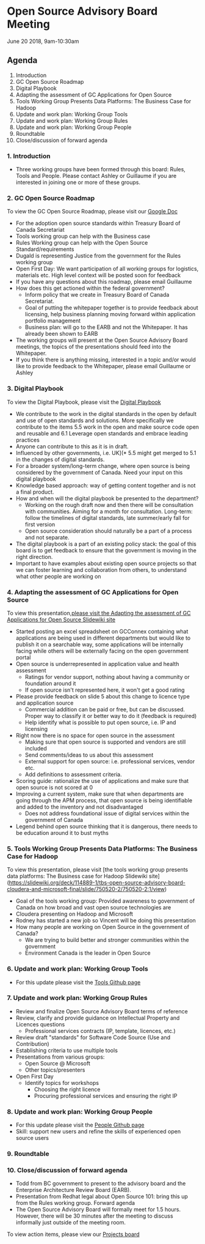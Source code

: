 # Open Source Advisory Board Meeting
June 20 2018, 9am-10:30am

## Agenda
1. Introduction
2. GC Open Source Roadmap
3. Digital Playbook
4. Adapting the assessment of GC Applications for Open Source
5. Tools Working Group Presents Data Platforms: The Business Case for Hadoop
6. Update and work plan: Working Group Tools
7. Update and work plan: Working Group Rules
8. Update and work plan: Working Group People
9. Roundtable
10. Close/discussion of forward agenda

### 1. Introduction
* Three working groups have been formed through this board: Rules, Tools and People. Please contact Ashley or Guillaume if you are interested in joining one or more of these groups.

### 2. GC Open Source Roadmap
To view the GC Open Source Roadmap, please visit our [Google Doc](https://docs.google.com/document/d/1pxSrKKiX-21IW1fSStFloUUcbPaKO5dkIB4PiEAfqYU/edit?usp=sharing)

* For the adoption open source standards within Treasury Board of Canada Secretariat
* Tools working group can help with the Business case
* Rules Working group can help with the Open Source Standard/requirements
* Dugald is representing Justice from the government for the Rules working group
* Open First Day: We want participation of all working groups for logistics, materials etc. High level context will be posted soon for feedback
* If you have any questions about this roadmap, please email Guillaume
* How does this get actioned within the federal government?
  * Inform policy that we create in Treasury Board of Canada Secretariat.
  * Goal of putting the whitepaper together is to provide feedback about licensing, help business planning moving forward within application portfolio management
  * Business plan: will go to the EARB and not the Whitepaper. It has already been shown to EARB
* The working groups will present at the Open Source Advisory Board meetings, the topics of the presentations should feed into the Whitepaper.
* If you think there is anything missing, interested in a topic and/or would like to provide feedback to the Whitepaper, please email Guillaume or Ashley

### 3. Digital Playbook
To view the Digital Playbook, please visit the [Digital Playbook](https://github.com/canada-ca/digital-playbook-guide-numerique)
* We contribute to the work in the digital standards in the open by default and use of open standards and solutions. More specifically we contribute to the items 5.5 work in the open and make source code open and reusable and 6.1 Leverage open standards and embrace leading practices
* Anyone can contribute to this as it is in draft.
* Influenced by other governments, i.e. UK](* 5.5 might get merged to 5.1 in the changes of digital standards.
* For a broader system/long-term change, where open source is being considered by the government of Canada. Need your input on this digital playbook
* Knowledge based approach: way of getting content together and is not a final product.
* How and when will the digital playbook be presented to the department?
  * Working on the rough draft now and then there will be consultation with communities. Aiming for a month for consultation. Long-term: follow the timelines of digital standards, late summer/early fall for first version
  * Open source consideration should naturally be a part of a process and not separate.
* The digital playbook is a part of an existing policy stack: the goal of this board is to get feedback to ensure that the government is moving in the right direction.
* Important to have examples about existing open source projects so that we can foster learning and collaboration from others, to understand what other people are working on

### 4. Adapting the assessment of GC Applications for Open Source
To view this presentation,[please visit the Adapting the assessment of GC Applications for Open Source Slidewiki site](https://slidewiki.org/deck/114887-1/apm-changes-for-oss)
* Started posting an excel spreadsheet on GCConnex containing what applications are being used in different departments but would like to publish it on a searchable way, some applications will be internally facing while others will be externally facing on the open government portal
* Open source is underrepresented in application value and health assessment
  * Ratings for vendor support, nothing about having a community or foundation around it
  * If open source isn't represented here, it won't get a good rating
* Please provide feedback on slide 5 about this change to licence type and application source
  * Commercial addition can be paid or free, but can be discussed. Proper way to classify it or better way to do it (feedback is required)
  * Help identify what is possible to put open source, i.e. IP and licensing
* Right now there is no space for open source in the assessment
  * Making sure that open source is supported and vendors are still included
  * Send comments/ideas to us about this assessment
  * External support for open source: i.e. professional services, vendor etc.
  * Add definitions to assessment criteria.
* Scoring guide: rationalize the use of applications and make sure that open source is not scored at 0
* Improving a current system, make sure that when departments are going through the APM process, that open source is being identifiable and added to the inventory and not disadvantaged
  * Does not address foundational issue of digital services within the government of Canada
* Legend behind open source thinking that it is dangerous, there needs to be education around it to bust myths

### 5. Tools Working Group Presents Data Platforms: The Business Case for Hadoop
 To view this presentation, please visit [the tools working group presents data platforms: The Business case for Hadoop Slidewiki site] (https://slidewiki.org/deck/114889-1/tbs-open-source-advisory-board-cloudera-and-microsoft-final/slide/750520-2/750520-2:1/view)
* Goal of the tools working group: Provided awareness to government of Canada on how broad and vast open source technologies are
* Cloudera presenting on Hadoop and Microsoft
* Rodney has started a new job so Vincent will be doing this presentation
* How many people are working on Open Source in the government of Canada?
  * We are trying to build better and stronger communities within the government
  * Environment Canada is the leader in Open Source

### 6. Update and work plan: Working Group Tools
* For this update please visit the [Tools Github page](en/Working_Group_Tools/Tools.md)

### 7. Update and work plan: Working Group Rules
* Review and finalize Open Source Advisory Board terms of reference
* Review, clarify and provide guidance on Intellectual Property and Licences questions
  * Professional services contracts (IP, template, licences, etc.)
* Review draft "standards" for Software Code Source (Use and Contribution)
* Establishing criteria to use multiple tools
* Presentations from various groups:
  * Open Source @ Microsoft
  * Other topics/presenters
* Open First Day
  * Identify topics for workshops
    * Choosing the right licence
    * Procuring professional services and ensuring the right IP

### 8. Update and work plan: Working Group People
* For this update please visit the [People Github page](en/Working_Group_People/Roadmap.md)
* Skill: support new users and refine the skills of experienced open source users

### 9. Roundtable

### 10. Close/discussion of forward agenda
* Todd from BC government to present to the advisory board and the Enterprise Architecture Review Board (EARB).
* Presentation from Redhat legal about Open Source 101: bring this up from the Rules working group. Forward agenda
* The Open Source Advisory Board will formally meet for 1.5 hours. However, there will be 30 minutes after the meeting to discuss informally just outside of the meeting room.

To view action items, please view our [Projects board](https://github.com/canada-ca/OS-Advisory_Conseil-SO/projects/1)

